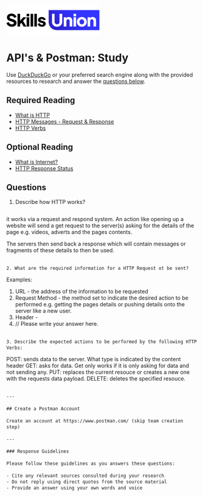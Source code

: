 [<img src="assets/images/su-logo.png" alt="Skills Union Logo" height="80px" />](https://www.skillsunion.com/)

# API's & Postman: Study

Use [DuckDuckGo](https://duckduckgo.com/) or your preferred search engine along with the provided resources to research and answer the [questions below](#questions).

## Required Reading

- [What is HTTP](https://developer.mozilla.org/en-US/docs/Web/HTTP)
- [HTTP Messages - Request & Response](https://developer.mozilla.org/en-US/docs/Web/HTTP/Messages)
- [HTTP Verbs](https://developer.mozilla.org/en-US/docs/Web/HTTP/Methods)

## Optional Reading

- [What is Internet?](https://youtu.be/Dxcc6ycZ73M)
- [HTTP Response Status](https://developer.mozilla.org/en-US/docs/Web/HTTP/Status)

## Questions

1. Describe how HTTP works?

   ```
  it works via a request and respond system. An action like opening up a website will send a get request to the server(s) asking for the details of the page e.g. videos, adverts and the pages contents.
  
  The servers then send back a response which will contain messages or fragments of these details to then be used.
   ```

2. What are the required information for a HTTP Request ot be sent?

   ```
   Examples:
   1. URL - the address of the information to be requested
   2. Request Method - the method set to indicate the desired action to be performed e.g. getting the pages details or pushing details onto the server like a new user.
   3. Header - 
   4. // Please write your answer here.
   ```

3. Describe the expected actions to be performed by the following HTTP Verbs:

   ```
   POST: sends data to the server. What type is indicated by the content header
   GET: asks for data. Get only works if it is only asking for data and not sending any.
   PUT: replaces the current resouce or creates a new one with the requests data payload.
   DELETE: deletes the specified resouce.
   ```

---

## Create a Postman Account

Create an account at https://www.postman.com/ (skip team creation step)

---

### Response Guidelines

Please follow these guidelines as you answers these questions:

- Cite any relevant sources consulted during your research
- Do not reply using direct quotes from the source material
- Provide an answer using your own words and voice
